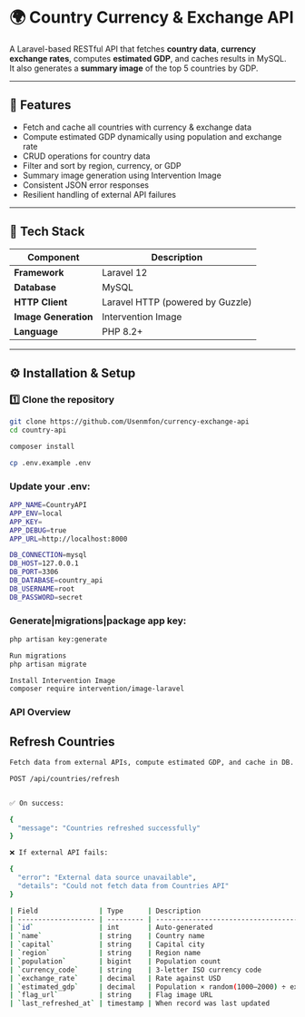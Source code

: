 # 🌍 Country Currency & Exchange API

A Laravel-based RESTful API that fetches **country data**, **currency exchange rates**, computes **estimated GDP**, and caches results in MySQL.  
It also generates a **summary image** of the top 5 countries by GDP.

---

## 🚀 Features

- Fetch and cache all countries with currency & exchange data  
- Compute estimated GDP dynamically using population and exchange rate  
- CRUD operations for country data  
- Filter and sort by region, currency, or GDP  
- Summary image generation using Intervention Image  
- Consistent JSON error responses  
- Resilient handling of external API failures  

---

## 🧩 Tech Stack

| Component | Description |
|------------|-------------|
| **Framework** | Laravel 12 |
| **Database** | MySQL |
| **HTTP Client** | Laravel HTTP (powered by Guzzle) |
| **Image Generation** | Intervention Image |
| **Language** | PHP 8.2+ |

---

## ⚙️ Installation & Setup

### 1️⃣ Clone the repository
```bash
git clone https://github.com/Usenmfon/currency-exchange-api
cd country-api

composer install

cp .env.example .env

```
### Update your .env:
```bash
APP_NAME=CountryAPI
APP_ENV=local
APP_KEY=
APP_DEBUG=true
APP_URL=http://localhost:8000

DB_CONNECTION=mysql
DB_HOST=127.0.0.1
DB_PORT=3306
DB_DATABASE=country_api
DB_USERNAME=root
DB_PASSWORD=secret
```

### Generate|migrations|package app key:
```bash
php artisan key:generate

Run migrations
php artisan migrate

Install Intervention Image
composer require intervention/image-laravel
```

### API Overview
## Refresh Countries
```bash
Fetch data from external APIs, compute estimated GDP, and cache in DB.

POST /api/countries/refresh


✅ On success:

{
  "message": "Countries refreshed successfully"
}

❌ If external API fails:

{
  "error": "External data source unavailable",
  "details": "Could not fetch data from Countries API"
}

| Field               | Type      | Description                                    |
| ------------------- | --------- | ---------------------------------------------- |
| `id`                | int       | Auto-generated                                 |
| `name`              | string    | Country name                                   |
| `capital`           | string    | Capital city                                   |
| `region`            | string    | Region name                                    |
| `population`        | bigint    | Population count                               |
| `currency_code`     | string    | 3-letter ISO currency code                     |
| `exchange_rate`     | decimal   | Rate against USD                               |
| `estimated_gdp`     | decimal   | Population × random(1000–2000) ÷ exchange_rate |
| `flag_url`          | string    | Flag image URL                                 |
| `last_refreshed_at` | timestamp | When record was last updated                   |


